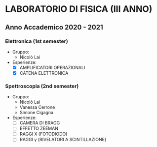 # LABORATORIO DI FISICA (III ANNO)

## Anno Accademico 2020 - 2021

### Elettronica (1st semester)

* Gruppo:
  * Nicolò Lai
* Esperienze:
  - [x] AMPLIFICATORI OPERAZIONALI
  - [x] CATENA ELETTRONICA

### Spettroscopia (2nd semester)

* Gruppo:
  * Nicolò Lai
  * Vanessa Cerrone
  * Simone Cigagna
* Esperienze:
  - [ ] CAMERA DI BRAGG
  - [ ] EFFETTO ZEEMAN
  - [ ] RAGGI X (FOTODIODO)
  - [ ] RAGGI &gamma; (RIVELATORI A SCINTILLAZIONE)